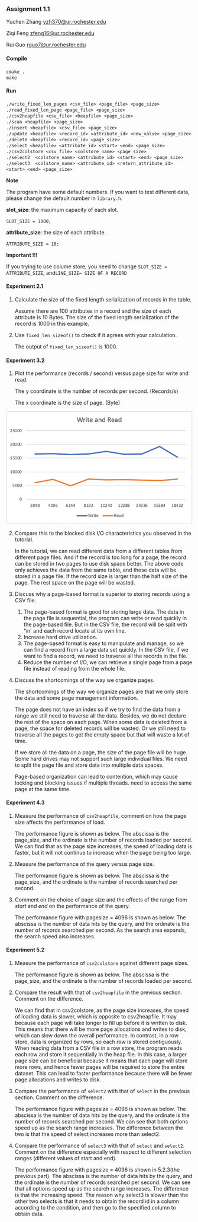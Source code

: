 ### Assignment 1.1

Yuchen Zhang 	yzh370@ur.rochester.edu

Ziqi Feng	zfeng16@ur.rochester.edu

Rui Guo	rguo7@ur.rochester.edu

#### Compile

```
cmake .
make
```

#### Run

```
./write_fixed_len_pages <csv_file> <page_file> <page_size>
./read_fixed_len_page <page_file> <page_size>
./csv2heapfile <csv_file> <heapfile> <page_size>
./scan <heapfile> <page_size>
./insert <heapfile> <csv_file> <page_size>
./update <heapfile> <record_id> <attribute_id> <new_value> <page_size>
./delete <heapfile> <record_id> <page_size>
./select <heapfile> <attribute_id> <start> <end> <page_size>
./csv2colstore <csv_file> <colstore_name> <page_size>
./select2  <colstore_name> <attribute_id> <start> <end> <page_size>
./select3  <colstore_name> <attribute_id> <return_attribute_id> <start> <end> <page_size>
```

**Note**

The program have some default numbers. If you want to test different data, please change the default number in `library.h`.

**slot_size**: the maximum capacity of each slot. 

```
SLOT_SIZE = 1000;
```

**attribute_size**: the size of each attribute. 

```
ATTRIBUTE_SIZE = 10;
```

**Important !!!**

If you trying to use colume store, you need to change `SLOT_SIZE = ATTRIBUTE_SIZE`, and`LINE_SIZE= SIZE OF A RECORD`



#### Experiment 2.1

1. Calculate the size of the fixed length serialization of records in the table.

   Assume there are 100 attributes in a record and the size of each attribute is 10 Bytes. The size of the fixed length serialization of the record is 1000 in this example. 

2. Use `fixed_len_sizeof()` to check if it agrees with your calculation.

   The output of `fixed_len_sizeof()` is 1000.

#### Experiment 3.2

1. Plot the performance (records / second) versus page size for write and read.

   The y coordinate is the number of records per second. (Records/s)

   The x coordinate is the size of page. (Byte)

![image-20230214142225283](./assets/image-20230214142225283.png)

2. Compare this to the blocked disk I/O characteristics you observed in the tutorial.

   In the tutorial, we can read different data from a different tables from different page files. And if the record is too long for a page, the record can be stored in two pages to use disk space better. The above code only achieves the data from the same table, and these data will be stored in a page file. If the record size is larger than the half size of the page. The rest space on the page will be wasted.

3. Discuss why a page-based format is superior to storing records using a CSV file.

   1. The page-based format is good for storing large data. The data in the page file is sequential, the program can write or read quickly in the page-based file. But in the CSV file, the record will be split with '\n' and each record locate at its own line. 
   2. Increase hard drive utilization.
   3. The page-based format is easy to manipulate and manage, so we can find a record from a large data set quickly. In the CSV file, if we want to find a record, we need to traverse all the records in the file.
   4. Reduce the number of I/O, we can retrieve a single page from a page file instead of reading from the whole file.

4. Discuss the shortcomings of the way we organize pages. 

   The shortcomings of the way we organize pages are that we only store the data and some page management information. 

   The page does not have an index so if we try to find the data from a range we still need to traverse all the data. Besides, we do not declare the rest of the space on each page. When some data is deleted from a page, the space for deleted records will be wasted. Or we still need to traverse all the pages to get the empty space but that will waste a lot of time. 

   If we store all the data on a page, the size of the page file will be huge. Some hard drives may not support such large individual files. We need to split the page file and store data into multiple data spaces. 
   
   Page-based organization can lead to contention, which may cause locking and blocking issues if multiple threads. need to access the same page at the same time.

#### Experiment 4.3
1. Measure the performance of `csv2heapfile`, comment on how the page size affects the performance of load.

    The performance figure is shown as below. The abscissa is the page_size, and the ordinate is the number of records loaded per second. We can find that as the page size increases, the speed of loading data is faster, but it will not continue to increase when the page being too large.

2. Measure the performance of the query versus page size.

    The performance figure is shown as below. The abscissa is the page_size, and the ordinate is the number of records searched per second. 

3. Comment on the choice of page size and the effects of the range from  _start_  and  _end_  on the performance of the query.

   The performance figure with pagesize = 4096 is shown as below. The abscissa is the number of data hits by the query, and the ordinate is the number of records searched per second. 
   As the search area expands, the search speed also increases.

#### Experiment 5.2
1. Measure the performance of  `csv2colstore`  against different page sizes.

    The performance figure is shown as below. The abscissa is the page_size, and the ordinate is the number of records loaded per second. 

2. Compare the result with that of  `csv2heapfile`  in the previous section. Comment on the difference.

    We can find that in csv2colstore, as the page size increases, the speed of loading data is slower, which is opposite to csv2heapfile. It may because each page will take longer to fill up before it is written to disk. This means that there will be more page allocations and writes to disk, which can slow down the overall performance.
In contrast, in a row store, data is organized by rows, so each row is stored contiguously. When reading data from a CSV file in a row store, the program reads each row and store it sequentially in the heap file. In this case, a larger page size can be beneficial because it means that each page will store more rows, and hence fewer pages will be required to store the entire dataset. This can lead to faster performance because there will be fewer page allocations and writes to disk.

3. Compare the performance of  `select2`  with that of  `select`  in the previous section. Comment on the difference.

   The performance figure with pagesize = 4096 is shown as below. The abscissa is the number of data hits by the query, and the ordinate is the number of records searched per second. 
   We can see that both options speed up as the search range increases. The difference between the two is that the speed of select increases more than select2.

4. Compare the performance of  `select3`  with that of  `select`  and  `select2`. Comment on the difference especially with respect to different selection ranges (different values of start and end).

    The performance figure with pagesize = 4096 is shown in 5.2.3(the previous part). The abscissa is the number of data hits by the query, and the ordinate is the number of records searched per second. 
    We can see that all options speed up as the search range increases. The difference is that the increasing speed.
    The reason why select3 is slower than the other two selects is that it needs to obtain the record id in a column according to the condition, and then go to the specified column to obtain data.
